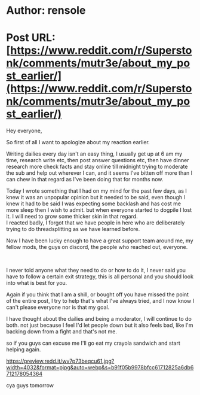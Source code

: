 # Author: rensole
# Post URL: [https://www.reddit.com/r/Superstonk/comments/mutr3e/about_my_post_earlier/](https://www.reddit.com/r/Superstonk/comments/mutr3e/about_my_post_earlier/)


Hey everyone,

So first of all I want to apologize about my reaction earlier.

Writing dailies every day isn't an easy thing, I usually get up at 6 am my time, research write etc, then post answer questions etc, then have dinner research more check facts and stay online till midnight trying to moderate the sub and help out wherever I can, and it seems I've bitten off more than I can chew in that regard as I've been doing that for months now.

Today I wrote something that I had on my mind for the past few days, as I knew it was an unpopular opinion but it needed to be said, even though I knew it had to be said I was expecting some backlash and has cost me more sleep then I wish to admit. but when everyone started to dogpile I lost it. I will need to grow some thicker skin in that regard.  
I reacted badly, I forgot that we have people in here who are deliberately trying to do threadsplitting as we have learned before.

Now I have been lucky enough to have a great support team around me, my fellow mods, the guys on discord, the people who reached out, everyone.

&#x200B;

I never told anyone what they need to do or how to do it, I never said you have to follow a certain exit strategy, this is all personal and you should look into what is best for you.  


Again if you think that I am a shill, or bought off you have missed the point of the entire post, I try to help that's what I've always tried, and I now know I can't please everyone nor is that my goal.

I have thought about the dailies and being a moderator, I will continue to do both. not just because I feel I'd let people down but it also feels bad, like I'm backing down from a fight and that's not me.

so if you guys can excuse me I'll go eat my crayola sandwich and start helping again.

https://preview.redd.it/wv7p73beqcu61.jpg?width=4032&format=pjpg&auto=webp&s=b91f05b9978bfcc61712825a6db6712178054364

cya guys tomorrow